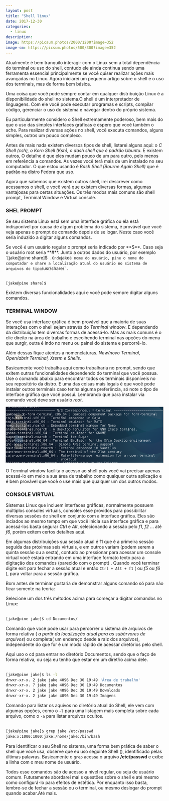 ```yaml
---
layout: post
title: "Shell linux"
date: 2017-12-30
categories:
  - linux
description:
image: https://picsum.photos/2000/1200?image=352
image-sm: https://picsum.photos/500/300?image=352
---
```


Atualmente é bem tranquilo interagir com o Linux sem a total dependência do terminal ou uso do shell, contudo ele ainda continua sendo uma ferramenta essencial principalmente se você quiser realizar ações mais avançadas no Linux. Agora iniciarei um pequeno artigo sobre o shell e o uso dos terminais, mas de forma bem básica.

Uma coisa que você pode sempre contar em qualquer distribuição Linux é a disponibilidade do shell no sistema.O shell é um interpretador de linguagens. Com ele você pode executar programas e scripts, compilar código, gerenciar o uso do sistema e navegar dentro do próprio sistema.

Eu particularmente considero o Shell extremamente poderoso, bem mais do que o uso das simples interfaces gráficas e espero que você também o ache.
Para realizar diversas ações no shell, você executa comandos, alguns simples, outros um pouco complexo.

Antes de mais nada existem diversos tipos de shell, listarei alguns aqui: o _C Shell (csh), o Korn Shell (Ksh), o dash shell que é padrão Ubuntu_. E existem outros, O detalhe é que eles mudam pouco de um para outro, pelo menos em referência a comandos. As vezes você terá mais de um instalado no seu computador. O que estou usando é _Bash Shell (Bourne Again Shell)_ que é padrão na distro Fedora que uso.

Agora que sabemos que existem outros shell, irei descrever como acessamos o shell, e você verá que existem diversas formas, algumas vantajosas para certas situações. Os três modos mais comuns são shell prompt, Terminal Window e Virtual console.


### SHEL PROMPT
Se seu sistema Linux está sem uma interface gráfica ou ela está indisponível por causa de algum problema do sistema, é provável que você veja apenas o prompt de comando depois de se logar. Neste caso você seria induzido a digitar alguns comandos.

Se você é um usuário regular o prompt seria indicado por **$**. Caso seja o usuário root seria **#**.	Junto a outros dados do usuário, por exemplo `[jake@pine share]$`  .Onde `jake` é nome do usuário, pine o nome do computador e share a localização atual do usuário no sistema de arquivos do tipo `/usr/share/` .

```shell

[jake@pine share]$

```

Existem diversas funcionalidades aqui e você pode sempre digitar alguns comandos.

### TERMINAL WINDOW
Se você usa interface gráfica é bem provável que a maioria de suas interações com o shell sejam através do _Terminal window_. E dependendo da distribuição tem diversas formas de acessá-lo. Mas as mais comuns é  o clic direito na área de trabalho e escolhendo terminal nas opções do menu que surgir, outra é indo no menu ou painel do sistema e percorrê-lo.

Além dessas fique atentos a nomenclaturas. _New/novo Terminal, Open/abrir Terminal, Xterm e Shells_.

Basicamente você trabalha aqui como trabalharia no prompt, sendo que exitem outras funcionalidades dependendo do terminal que você possua. Use o comando abaixo para encontrar todos os terminais disponíveis no seu repositório da distro. E uma das coisas mais legais é que você pode instalar outros terminais caso tenha alguma preferência, só note o tipo de interface gráfica que você possui. Lembrando que para instalar via comando você deve ser usuário _root_.

![terminal](/imagem/terminal_resultado_busca.png)

O Terminal window facilita o acesso ao shell pois você vai precisar apenas acessá-lo em meio a sua área de trabalho como qualquer outra aplicação e é bem provável que você o use mais que qualquer um dos outros modos.


### CONSOLE VIRTUAL
Sistemas Linux que incluem interfaces gráficas, normalmente possuem múltiplos consoles virtuais, consoles esse providos para possibilitar diversas sessões de  shell em conjunto com a interface gráfica. Eles são inciados ao mesmo tempo em que você inicia sua interface gráfica e para acessá-los basta segurar _Ctrl_ e _Alt_, selecionando a sessão pelo _f1, f2_ … até _f6_, porém exitem certos detalhes aqui.

Em algumas distribuições sua sessão atual é f1 que é a primeira sessão  seguida das próximas seis virtuais, e em outros variam (podem serem a quinta sessão ou a sexta), contudo ao pressionar para acessar um console virtual você estará entrando em uma interface formato texto  para a digitação dos comandos (parecido com o prompt) .
Quando você terminar digite exit para fechar a sessão atual e então `Ctrl + Alt + f1` ( ou _f5_ ou _f6_ ), para voltar para a sessão gráfica.

Bom antes de terminar gostaria de demonstrar alguns comando só para não ficar somente na teoria:

Selecione um dos três métodos acima para começar a digitar comandos no Linux:

```sh

[jake@pine jake]$ cd Documentos/

```

Comando que você pode usar para percorrer o sistema de arquivos de forma relativa ( _a partir da localização atual para as subárvores de arquivos_) ou completa( um endereço desde a raiz dos arquivos), independente do que for é um modo rápido de acessar diretórios pelo shell.

Aqui uso o cd para entrar no diretório Documentos, sendo que o faço de forma relativa, ou seja eu tenho que estar em um diretŕio acima dele.



```sh

[jake@pine jake]$ ls -l
drwxr-xr-x. 2 jake jake 4096 Dec 30 19:49 'Área de trabalho'
drwxr-xr-x. 7 jake jake 4096 Dec 30 19:49 Documentos
drwxr-xr-x. 2 jake jake 4096 Dec 30 19:49 Downloads
drwxr-xr-x. 2 jake jake 4096 Dec 30 19:49 Imagens

```


Comando para listar os aquivos no diretório atual do Shell, ele vem com algumas opções, como o `-l` para uma listagem mais completa sobre cada arquivo, como o `-a` para listar arquivos ocultos.

```sh

[jake@pine jake]$ grep jake /etc/passwd
jake:x:1000:1000:jake:/home/jake:/bin/bash

```


Para identificar o seu Shell no sistema, uma forma bem prática de saber o shell que você usa, observe que eu uso seguinte Shell (), identificado pelas últimas palavras. Basicamente o `grep` acessa o  arquivo **/etc/passwd** e exibe a linha com o meu nome de usuário.

Todos esse comandos são de acesso a nível regular, ou seja de usuário comum. Futuramente abordarei mai s questões sobre o shell e até mesmo como configurá-lo para efeitos de estética. Por enquanto isso basta, lembre-se de fechar a sessão ou o terminal, ou mesmo deslogar do prompt quando acabar.Até mais.
